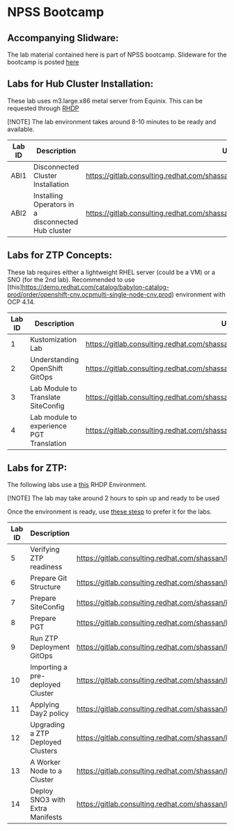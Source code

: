 # NPSS Bootcamp


## Accompanying Slidware: 

The lab material contained here is part of NPSS bootcamp. Slideware for the bootcamp is posted [here](https://docs.google.com/presentation/d/1byvAY0zb2PeCS7mtFymNdtL6b1vvPI72FRLVt4xdBP8/edit?usp=drive_link)

## Labs for Hub Cluster Installation: 

These lab uses m3.large.x86 metal server from Equinix. This can be requested through [RHDP](https://demo.redhat.com/catalog?search=equinix+metal+baremetal+blank)

[!NOTE] The lab environment takes around 8-10 minutes to be ready and available.

| Lab ID | Description | URL |
|--------|-------------|------|
ABI1 | Disconnected Cluster Installation |  https://gitlab.consulting.redhat.com/shassan/bootcamp/-/blob/main/abi.md |
ABI2 | Installing Operators in a disconnected Hub cluster |  https://gitlab.consulting.redhat.com/shassan/bootcamp/-/blob/main/hub_operators.md |

## Labs for ZTP Concepts:

These lab requires either a lightweight RHEL server (could be a VM) or a SNO (for the 2nd lab). Recommended to use [this]https://demo.redhat.com/catalog/babylon-catalog-prod/order/openshift-cnv.ocpmulti-single-node-cnv.prod) environment with OCP 4.14. 


| Lab ID | Description | URL |
|--------|-------------|------|
1 | Kustomization Lab |  https://gitlab.consulting.redhat.com/shassan/bootcamp/-/blob/main/kustomization.md | 
2 | Understanding OpenShift GitOps |  https://gitlab.consulting.redhat.com/shassan/bootcamp/-/blob/main/gitops.md | 
3 | Lab Module to Translate SiteConfig |  https://gitlab.consulting.redhat.com/shassan/bootcamp/-/blob/main/siteconfig.md | 
4 | Lab module to experience PGT Translation | https://gitlab.consulting.redhat.com/shassan/bootcamp/-/blob/main/policies.md | 


## Labs for ZTP: 

The following labs use a [this](https://demo.redhat.com/catalog/babylon-catalog-prod/order/equinix-metal.ocp4-ran.prod) RHDP Environment. 

[!NOTE] The lab may take around 2 hours to spin up and ready to be used

Once the environment is ready, use [these stesp](https://gitlab.consulting.redhat.com/shassan/bootcamp/-/blob/main/lab_prep.md) to prefer it for the labs. 

| Lab ID | Description | URL |
|--------|-------------|------|
|5 |  Verifying ZTP readiness |  https://gitlab.consulting.redhat.com/shassan/bootcamp/-/blob/main/lab_verify.md | 
|6 |  Prepare Git Structure |  https://gitlab.consulting.redhat.com/shassan/bootcamp/-/blob/main/lab_build_0_git_structure.md  | 
|7 |  Prepare SiteConfig |  https://gitlab.consulting.redhat.com/shassan/bootcamp/-/blob/main/lab_build_1_siteconfig_sno2.md |
|8 |  Prepare PGT | https://gitlab.consulting.redhat.com/shassan/bootcamp/-/blob/main/lab_build_2_pgt.md |
|9 | Run ZTP Deployment GitOps |  https://gitlab.consulting.redhat.com/shassan/bootcamp/-/blob/main/lab_build_3_running_app.md |
|10| Importing a pre-deployed Cluster | https://gitlab.consulting.redhat.com/shassan/bootcamp/-/blob/main/lab_build_4_adding_sno1.md |
|11| Applying Day2 policy | https://gitlab.consulting.redhat.com/shassan/bootcamp/-/blob/main/lab_build_4_day2_policies.md |
|12| Upgrading a ZTP Deployed Clusters | https://gitlab.consulting.redhat.com/shassan/bootcamp/-/blob/main/lab_build_5_upgrade.md |
|13| A Worker Node to a Cluster | https://gitlab.consulting.redhat.com/shassan/bootcamp/-/blob/main/lab_build_6_adding_worker.md |
|14| Deploy SNO3 with Extra Manifests | https://gitlab.consulting.redhat.com/shassan/bootcamp/-/blob/main/lab_build_X_deploy_sno3.md |

